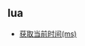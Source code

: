 
<!-- @import "[TOC]" {cmd="toc" depthFrom=1 depthTo=6 orderedList=false} -->

<!-- code_chunk_output -->

## lua

* [获取当前时间(ms)](./获取当前时间(ms).md)
